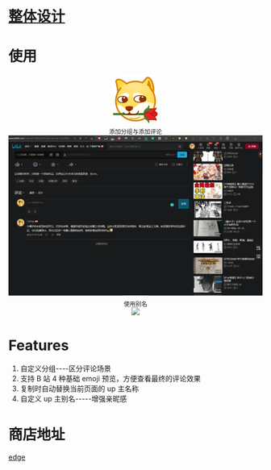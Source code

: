 # [整体设计](https://www.wolai.com/vjJXnhH4jPrAe1KktTU84P)

# 使用

<p align="center">
<img  src="./assets/bilibili-comment-96.png"><br/>
<sub>添加分组与添加评论</sub><br/>
<img width="655" src="./assets/分组与添加评论.gif"><br/>
<sub>使用别名</sub><br/>
<img width="655" src="./assets/别名.gif"><br/>
</p>

# Features

1. 自定义分组----区分评论场景
2. 支持 B 站 4 种基础 emoji 预览，方便查看最终的评论效果
3. 复制时自动替换当前页面的 up 主名称
4. 自定义 up 主别名-----增强亲昵感

# 商店地址

[edge](https://microsoftedge.microsoft.com/addons/detail/bilibilicommentext/bhiembdccilhmakgpgknaephfofdbjcp)
